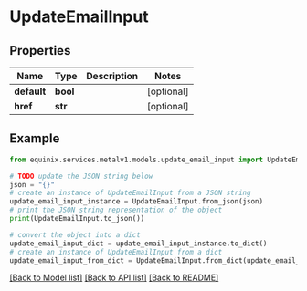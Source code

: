 # UpdateEmailInput


## Properties

Name | Type | Description | Notes
------------ | ------------- | ------------- | -------------
**default** | **bool** |  | [optional] 
**href** | **str** |  | [optional] 

## Example

```python
from equinix.services.metalv1.models.update_email_input import UpdateEmailInput

# TODO update the JSON string below
json = "{}"
# create an instance of UpdateEmailInput from a JSON string
update_email_input_instance = UpdateEmailInput.from_json(json)
# print the JSON string representation of the object
print(UpdateEmailInput.to_json())

# convert the object into a dict
update_email_input_dict = update_email_input_instance.to_dict()
# create an instance of UpdateEmailInput from a dict
update_email_input_from_dict = UpdateEmailInput.from_dict(update_email_input_dict)
```
[[Back to Model list]](../README.md#documentation-for-models) [[Back to API list]](../README.md#documentation-for-api-endpoints) [[Back to README]](../README.md)


